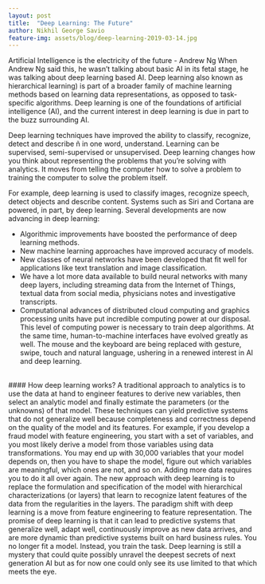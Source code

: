 ```yaml
---
layout: post
title:  "Deep Learning: The Future"
author: Nikhil George Savio
feature-img: assets/blog/deep-learning-2019-03-14.jpg
---
```


Artificial Intelligence is the electricity of the future - Andrew Ng
When Andrew Ng said this, he wasn’t talking about basic AI in its fetal stage, he was talking about deep learning based AI. Deep learning also known as  hierarchical learning) is part of a broader family of machine learning methods based on learning data representations, as opposed to task-specific algorithms. Deep learning is one of the foundations of artificial intelligence (AI), and the current interest in deep learning is due in part to the buzz surrounding AI.

Deep learning techniques have improved the ability to classify, recognize, detect and describe ñ in one word, understand. Learning can be supervised, semi-supervised or unsupervised. Deep learning changes how you think about representing the problems that you’re solving with analytics. It moves from telling the computer how to solve a problem to training the computer to solve the problem itself.

For example, deep learning is used to classify images, recognize speech, detect objects and describe content. Systems such as Siri and Cortana are powered, in part, by deep learning.
Several developments are now advancing in deep learning:
* Algorithmic improvements have boosted the performance of deep learning methods.
* New machine learning approaches have improved accuracy of models.
* New classes of neural networks have been developed that fit well for applications like text translation and image classification.
* We have a lot more data available to build neural networks with many deep layers, including streaming data from the Internet of Things, textual data from social media, physicians notes and investigative transcripts.
* Computational advances of distributed cloud computing and graphics processing units have put incredible computing power at our disposal. This level of computing power is necessary to train deep algorithms.
At the same time, human-to-machine interfaces have evolved greatly as well. The mouse and the keyboard are being replaced with gesture, swipe, touch and natural language, ushering in a renewed interest in AI and deep learning.

<br>
#### How deep learning works?
A traditional approach to analytics is to use the data at hand to engineer features to derive new variables, then select an analytic model and finally estimate the parameters (or the unknowns) of that model. These techniques can yield predictive systems that do not generalize well because completeness and correctness depend on the quality of the model and its features. For example, if you develop a fraud model with feature engineering, you start with a set of variables, and you most likely derive a model from those variables using data transformations. You may end up with 30,000 variables that your model depends on, then you have to shape the model, figure out which variables are meaningful, which ones are not, and so on. Adding more data requires you to do it all over again.
The new approach with deep learning is to replace the formulation and specification of the model with hierarchical characterizations (or layers) that learn to recognize latent features of the data from the regularities in the layers.
The paradigm shift with deep learning is a move from feature engineering to feature representation.
The promise of deep learning is that it can lead to predictive systems that generalize well, adapt well, continuously improve as new data arrives, and are more dynamic than predictive systems built on hard business rules. You no longer fit a model. Instead, you train the task. Deep learning is still a mystery that could quite possibly unravel the deepest secrets of next generation AI but as for now one could only see its use limited to that which meets the eye.
